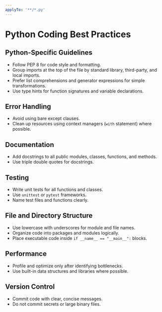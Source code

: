 ```yaml
---
applyTo: '**/*.py'
---
```

# Python Coding Best Practices

## Python-Specific Guidelines
- Follow PEP 8 for code style and formatting.
- Group imports at the top of the file by standard library, third-party, and local imports.
- Prefer list comprehensions and generator expressions for simple transformations.
- Use type hints for function signatures and variable declarations.

## Error Handling
- Avoid using bare except clauses.
- Clean up resources using context managers (`with` statement) where possible.

## Documentation
- Add docstrings to all public modules, classes, functions, and methods.
- Use triple double quotes for docstrings.

## Testing
- Write unit tests for all functions and classes.
- Use `unittest` or `pytest` frameworks.
- Name test files and functions clearly.

## File and Directory Structure
- Use lowercase with underscores for module and file names.
- Organize code into packages and modules logically.
- Place executable code inside `if __name__ == "__main__":` blocks.

## Performance
- Profile and optimize only after identifying bottlenecks.
- Use built-in data structures and libraries where possible.

## Version Control
- Commit code with clear, concise messages.
- Do not commit secrets or large binary files.